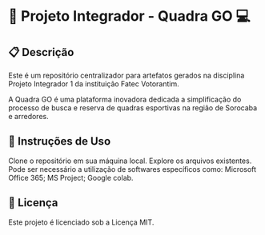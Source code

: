 # 🚀 Projeto Integrador - Quadra GO 💻
## 📋 Descrição
Este é um repositório centralizador para artefatos gerados na disciplina Projeto Integrador 1 da instituição Fatec Votorantim.

A Quadra GO é uma plataforma inovadora dedicada a simplificação do processo de busca e reserva de quadras esportivas na região de Sorocaba e arredores.

## 📝 Instruções de Uso
Clone o repositório em sua máquina local.
Explore os arquivos existentes.
Pode ser necessário a utilização de softwares específicos como:
Microsoft Office 365;
MS Project;
Google colab.
## 📄 Licença
Este projeto é licenciado sob a Licença MIT.
